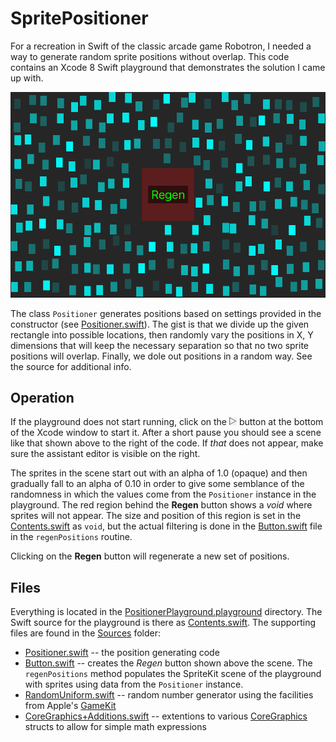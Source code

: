# SpritePositioner

For a recreation in Swift of the classic arcade game Robotron, I needed a way to generate random sprite
positions without overlap. This code contains an Xcode 8 Swift playground that demonstrates the solution I came
up with.

![](Scene.png)

The class `Positioner` generates positions based on settings provided in the constructor (see
[Positioner.swift](./PositionerPlayground.playground/Sources/Positioner.swift)). The gist is that we divide up
the given rectangle into possible locations, then randomly vary the positions in X, Y dimensions that will keep
the necessary separation so that no two sprite positions will overlap. Finally, we dole out positions in a
random way. See the source for additional info.

## Operation

If the playground does not start running, click on the ![play](play.png) button at the bottom of the Xcode
window to start it. After a short pause you should see a scene like that shown above to the right of the code.
If *that* does not appear, make sure the assistant editor is visible on the right.

The sprites in the scene start out with an alpha of 1.0 (opaque) and then gradually fall to an alpha of 0.10 in
order to give some semblance of the randomness in which the values come from the `Positioner` instance in the
playground. The red region behind the **Regen** button shows a *void* where sprites will not appear. The size
and position of this region is set in the [Contents.swift](./PositionerPlayground.playground/Contents.swift) as
`void`, but the actual filtering is done in the
[Button.swift](./PositionerPlayground.playground/Sources/Button.swift) file in the `regenPositions` routine.

Clicking on the **Regen** button will regenerate a new set of positions.

## Files

Everything is located in the [PositionerPlayground.playground](./PositionerPlayground.playground) directory.
The Swift source for the playground is
there as [Contents.swift](./PositionerPlayground.playground/Contents.swift). The supporting files are found in
the [Sources](./PositionerPlayground.playground/Sources) folder:

* [Positioner.swift](./PositionerPlayground.playground/Sources/Positioner.swift) -- the position generating code
* [Button.swift](./PositionerPlayground.playground/Sources/Button.swift) -- creates the *Regen* button shown above the scene. The `regenPositions` method populates the
SpriteKit scene of the playground with sprites using data from the `Positioner` instance.
* [RandomUniform.swift](./PositionerPlayground.playground/Sources/RandomUniform.swift) -- random number generator using the facilities from Apple's
[GameKit](https://developer.apple.com/reference/gamekit)
* [CoreGraphics+Additions.swift](./PositionerPlayground.playground/Sources/CoreGraphics+Additions.swift) -- extentions to various
[CoreGraphics](https://developer.apple.com/reference/coregraphics) structs to allow for simple math expressions
